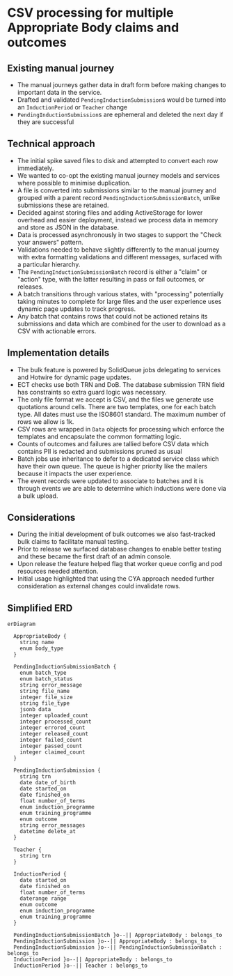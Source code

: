 # CSV processing for multiple Appropriate Body claims and outcomes

## Existing manual journey

- The manual journeys gather data in draft form before making changes to important data in the service.
- Drafted and validated `PendingInductionSubmission`s would be turned into an `InductionPeriod` or `Teacher` change
- `PendingInductionSubmission`s are ephemeral and deleted the next day if they are successful

## Technical approach

- The initial spike saved files to disk and attempted to convert each row immediately.
- We wanted to co-opt the existing manual journey models and services where possible to minimise duplication.
- A file is converted into submissions similar to the manual journey and grouped with a parent record `PendingInductionSubmissionBatch`, unlike submissions these are retained.
- Decided against storing files and adding ActiveStorage for lower overhead and easier deployment, instead we process data in memory and store as JSON in the database.
- Data is processed asynchronously in two stages to support the "Check your answers" pattern.
- Validations needed to behave slightly differently to the manual journey with extra formatting validations and different messages, surfaced with a particular hierarchy.
- The `PendingInductionSubmissionBatch` record is either a "claim" or "action" type, with the latter resulting in pass or fail outcomes, or releases.
- A batch transitions through various states, with "processing" potentially taking minutes to complete for large files and the user experience uses dynamic page updates to track progress.
- Any batch that contains rows that could not be actioned retains its submissions and data which are combined for the user to download as a CSV with actionable errors.

## Implementation details

- The bulk feature is powered by SolidQueue jobs delegating to services and Hotwire for dynamic page updates.
- ECT checks use both TRN and DoB. The database submission TRN field has constraints so extra guard logic was necessary.
- The only file format we accept is CSV, and the files we generate use quotations around cells. There are two templates, one for each batch type. All dates must use the ISO8601 standard. The maximum number of rows we allow is 1k.
- CSV rows are wrapped in `Data` objects for processing which enforce the templates and encapsulate the common formatting logic.
- Counts of outcomes and failures are tallied before CSV data which contains PII is redacted and submissions pruned as usual
- Batch jobs use inheritance to defer to a dedicated service class which have their own queue. The queue is higher priority like the mailers because it impacts the user experience.
- The event records were updated to associate to batches and it is through events we are able to determine which inductions were done via a bulk upload.

## Considerations

- During the initial development of bulk outcomes we also fast-tracked bulk claims to facilitate manual testing.
- Prior to release we surfaced database changes to enable better testing and these became the first draft of an admin console.
- Upon release the feature helped flag that worker queue config and pod resources needed attention.
- Initial usage highlighted that using the CYA approach needed further consideration as external changes could invalidate rows.

## Simplified ERD

```mermaid
erDiagram

  AppropriateBody {
    string name
    enum body_type
  }

  PendingInductionSubmissionBatch {
    enum batch_type
    enum batch_status
    string error_message
    string file_name
    integer file_size
    string file_type
    jsonb data
    integer uploaded_count
    integer processed_count
    integer errored_count
    integer released_count
    integer failed_count
    integer passed_count
    integer claimed_count
  }

  PendingInductionSubmission {
    string trn
    date date_of_birth
    date started_on
    date finished_on
    float number_of_terms
    enum induction_programme
    enum training_programme
    enum outcome
    string error_messages
    datetime delete_at
  }

  Teacher {
    string trn
  }

  InductionPeriod {
    date started_on
    date finished_on
    float number_of_terms
    daterange range
    enum outcome
    enum induction_programme
    enum training_programme
  }

  PendingInductionSubmissionBatch }o--|| AppropriateBody : belongs_to
  PendingInductionSubmission }o--|| AppropriateBody : belongs_to
  PendingInductionSubmission }o--|| PendingInductionSubmissionBatch : belongs_to
  InductionPeriod }o--|| AppropriateBody : belongs_to
  InductionPeriod }o--|| Teacher : belongs_to
```